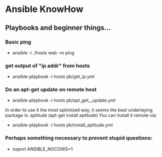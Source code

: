 # Ansible KnowHow

## Playbooks and beginner things...

### Basic ping
-  ansible -i ./hosts web -m ping

### get output of "ip addr" from hosts
- ansible-playbook -i hosts pb/get_ip.yml

### Do an apt-get update on remote host
- ansible-playbook -i hosts pb/apt_get__update.yml

In order to use it the most optimized way, it seems the best underlaying package is: 
aptitude (apt-get install aptitude) 
You can install it remote via:
- ansible-playbook -i hosts pb/install_aptitude.yml


### Perhaps something necessary to prevent stupid questions:
- export ANSIBLE_NOCOWS=1

